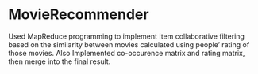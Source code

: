 # MovieRecommender
Used MapReduce programming to implement Item collaborative filtering based on the similarity between movies calculated using people’ rating of those movies. Also Implemented co-occurence matrix and rating matrix, then merge into the final result.
